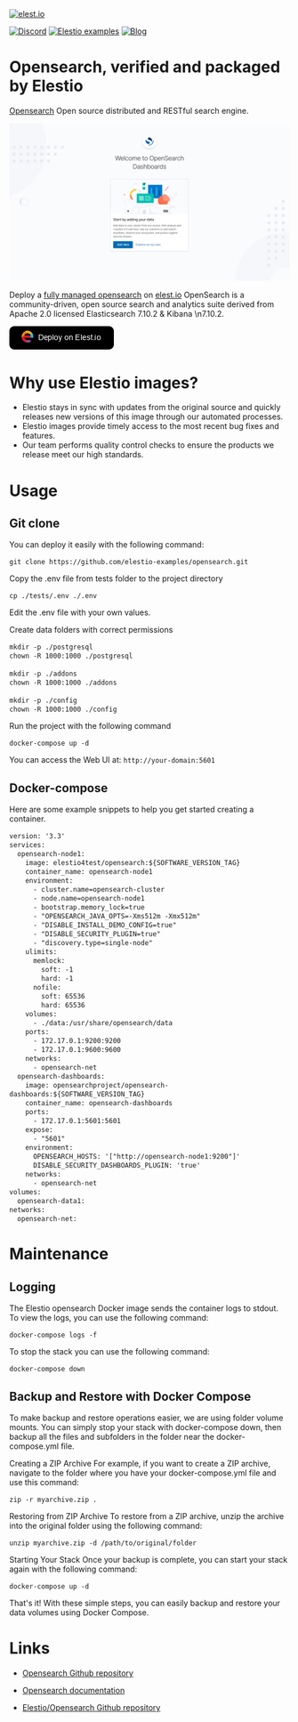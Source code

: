 <a href="https://elest.io">
  <img src="https://elest.io/images/elestio.svg" alt="elest.io" width="150" height="75">
</a>

[![Discord](https://img.shields.io/static/v1.svg?logo=discord&color=f78A38&labelColor=083468&logoColor=ffffff&style=for-the-badge&label=Discord&message=community)](https://discord.gg/4T4JGaMYrD "Get instant assistance and engage in live discussions with both the community and team through our chat feature.")
[![Elestio examples](https://img.shields.io/static/v1.svg?logo=github&color=f78A38&labelColor=083468&logoColor=ffffff&style=for-the-badge&label=github&message=open%20source)](https://github.com/elestio-examples "Access the source code for all our repositories by viewing them.")
[![Blog](https://img.shields.io/static/v1.svg?color=f78A38&labelColor=083468&logoColor=ffffff&style=for-the-badge&label=elest.io&message=Blog)](https://blog.elest.io "Latest news about elestio, open source software, and DevOps techniques.")

# Opensearch, verified and packaged by Elestio

[Opensearch](https://github.com/opensearch-project/OpenSearch) Open source distributed and RESTful search engine.

<img src="https://github.com/elestio-examples/opensearch/raw/master/screenshot.png" alt="opensearch" width="800">

Deploy a <a target="_blank" href="https://elest.io/open-source/opensearch">fully managed opensearch</a> on <a target="_blank" href="https://elest.io/">elest.io</a> OpenSearch is a community-driven, open source search and analytics suite derived from Apache 2.0 licensed Elasticsearch 7.10.2 & Kibana \n7.10.2.

[![deploy](https://github.com/elestio-examples/opensearch/raw/main/deploy-on-elestio.png)](https://dash.elest.io/deploy?source=cicd&social=dockerCompose&url=https://github.com/elestio-examples/opensearch)

# Why use Elestio images?

- Elestio stays in sync with updates from the original source and quickly releases new versions of this image through our automated processes.
- Elestio images provide timely access to the most recent bug fixes and features.
- Our team performs quality control checks to ensure the products we release meet our high standards.

# Usage

## Git clone

You can deploy it easily with the following command:

    git clone https://github.com/elestio-examples/opensearch.git

Copy the .env file from tests folder to the project directory

    cp ./tests/.env ./.env

Edit the .env file with your own values.

Create data folders with correct permissions

    mkdir -p ./postgresql
    chown -R 1000:1000 ./postgresql

    mkdir -p ./addons
    chown -R 1000:1000 ./addons

    mkdir -p ./config
    chown -R 1000:1000 ./config

Run the project with the following command

    docker-compose up -d

You can access the Web UI at: `http://your-domain:5601`

## Docker-compose

Here are some example snippets to help you get started creating a container.

    version: '3.3'
    services:
      opensearch-node1:
        image: elestio4test/opensearch:${SOFTWARE_VERSION_TAG}
        container_name: opensearch-node1
        environment:
          - cluster.name=opensearch-cluster
          - node.name=opensearch-node1
          - bootstrap.memory_lock=true
          - "OPENSEARCH_JAVA_OPTS=-Xms512m -Xmx512m"
          - "DISABLE_INSTALL_DEMO_CONFIG=true"
          - "DISABLE_SECURITY_PLUGIN=true"
          - "discovery.type=single-node"
        ulimits:
          memlock:
            soft: -1
            hard: -1
          nofile:
            soft: 65536
            hard: 65536
        volumes:
          - ./data:/usr/share/opensearch/data
        ports:
          - 172.17.0.1:9200:9200
          - 172.17.0.1:9600:9600
        networks:
          - opensearch-net
      opensearch-dashboards:
        image: opensearchproject/opensearch-dashboards:${SOFTWARE_VERSION_TAG}
        container_name: opensearch-dashboards
        ports:
          - 172.17.0.1:5601:5601
        expose:
          - "5601"
        environment:
          OPENSEARCH_HOSTS: '["http://opensearch-node1:9200"]'
          DISABLE_SECURITY_DASHBOARDS_PLUGIN: 'true'
        networks:
          - opensearch-net
    volumes:
      opensearch-data1:
    networks:
      opensearch-net:

# Maintenance

## Logging

The Elestio opensearch Docker image sends the container logs to stdout. To view the logs, you can use the following command:

    docker-compose logs -f

To stop the stack you can use the following command:

    docker-compose down

## Backup and Restore with Docker Compose

To make backup and restore operations easier, we are using folder volume mounts. You can simply stop your stack with docker-compose down, then backup all the files and subfolders in the folder near the docker-compose.yml file.

Creating a ZIP Archive
For example, if you want to create a ZIP archive, navigate to the folder where you have your docker-compose.yml file and use this command:

    zip -r myarchive.zip .

Restoring from ZIP Archive
To restore from a ZIP archive, unzip the archive into the original folder using the following command:

    unzip myarchive.zip -d /path/to/original/folder

Starting Your Stack
Once your backup is complete, you can start your stack again with the following command:

    docker-compose up -d

That's it! With these simple steps, you can easily backup and restore your data volumes using Docker Compose.

# Links

- <a target="_blank" href="https://github.com/opensearch-project/OpenSearch">Opensearch Github repository</a>

- <a target="_blank" href="https://opensearch.org/docs/latest/">Opensearch documentation</a>

- <a target="_blank" href="https://github.com/elestio-examples/opensearch">Elestio/Opensearch Github repository</a>
